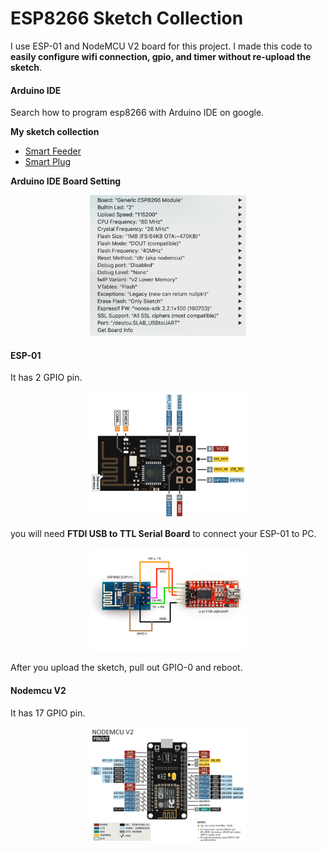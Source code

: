 # ESP8266 Sketch Collection

I use ESP-01 and NodeMCU V2 board for this project. I made this code to **easily configure wifi connection, gpio, and timer without re-upload the sketch**.

#### Arduino IDE

Search how to program esp8266 with Arduino IDE on google.

**My sketch collection**

- [Smart Feeder](https://github.com/ariyanki/esp8266/tree/master/feeding_timer)
- [Smart Plug](https://github.com/ariyanki/esp8266/tree/master/smart_plug)

**Arduino IDE Board Setting**
<p align="center">
  <img src="https://raw.githubusercontent.com/ariyanki/esp8266/master/Docs/image/board-setting.png" width="250">
</p>


#### ESP-01

It has 2 GPIO pin.

<p align="center">
  <img src="https://raw.githubusercontent.com/ariyanki/esp8266/master/Docs/image/esp-01-pinout.png" width="250">
</p>

you will need **FTDI USB to TTL Serial Board** to connect your ESP-01 to PC.

<p align="center">
  <img src="https://raw.githubusercontent.com/ariyanki/esp8266/master/Docs/image/esp-01-ftdi.jpg" width="250">
</p>

After you upload the sketch, pull out GPIO-0 and reboot.

#### Nodemcu V2

It has 17 GPIO pin.

<p align="center">
  <img src="https://raw.githubusercontent.com/ariyanki/esp8266/master/Docs/image/nodemcu-pinout.png" width="250">
</p>

